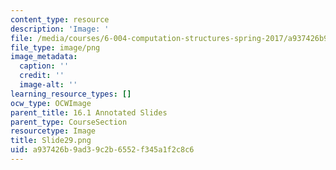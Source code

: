 ```yaml
---
content_type: resource
description: 'Image: '
file: /media/courses/6-004-computation-structures-spring-2017/a937426b9ad39c2b6552f345a1f2c8c6_Slide29.png
file_type: image/png
image_metadata:
  caption: ''
  credit: ''
  image-alt: ''
learning_resource_types: []
ocw_type: OCWImage
parent_title: 16.1 Annotated Slides
parent_type: CourseSection
resourcetype: Image
title: Slide29.png
uid: a937426b-9ad3-9c2b-6552-f345a1f2c8c6
---
```

